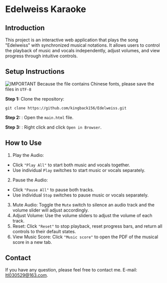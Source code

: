 # Edelweiss Karaoke
## Introduction
This project is an interactive web application that plays the song "Edelweiss" with synchronized musical notations. It allows users to control the playback of music and vocals independently, adjust volumes, and view progress through intuitive controls.

## Setup Instructions
![IMPORTANT](https://img.shields.io/badge/IMPORTANT-red) Because the file contains Chinese fonts, please save the files in `UTF-8`

**Step 1:** Clone the repository:
```
git clone https://github.com/kingback156/Edelweiss.git
```
**Step 2:** : Open the `main.html` file.

**Step 3:** : Right click and click `Open in Browser`.

## How to Use
1. Play the Audio:
  - Click `"Play All"` to start both music and vocals together.
  - Use individual `Play` switches to start music or vocals separately.
2. Pause the Audio:
  - Click `"Pause All"` to pause both tracks.
  - Use individual `Stop` switches to pause music or vocals separately.
3. Mute Audio: Toggle the `Mute` switch to silence an audio track and the volume slider will adjust accordingly.
4. Adjust Volume: Use the volume sliders to adjust the volume of each track.
5. Reset: Click `"Reset"` to stop playback, reset progress bars, and return all controls to their default states.
6. View Music Score: Click `"Music score"` to open the PDF of the musical score in a new tab.

## Contact
If you have any question, please feel free to contact me. E-mail: ltl030529@163.com.
